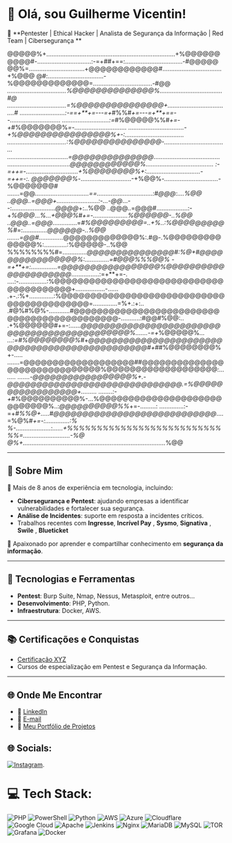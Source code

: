 # 👋 Olá, sou Guilherme Vicentin!

🎯 **Pentester | Ethical Hacker | Analista de Segurança da Informação | Red Team | Cibersegurança **

@@@@@%+..........................................................................+%@@@@@@
@@@@#-...............................:-=+*##*+==:.................................-#@@@@@
@@%=................................+@@@@@@@@@@@@#..................................+%@@@
@#:................................-%@@@@@@@@@@@@@=..................................-#@@
*..................................%@@@@@@@@@@@@@@%....................................#@
..................................=%@@@@@@@@@@@@@@@+....................................#
..........................:-==+**+=---=+*#%%#*+=---=+**+==--.............................
...........................:=*#%@@@@@%%#*+=-+*#%@@@@@@@%*=-..............................
................................-+%@@@@@@@@@@@@@@@@%+-:..................................
..................................:%@@@@@@@@@@@@@@@-.....................................
...................................=@@@@@@@@@@@@@@*......................................
....................................*@@@@@@@@@@@@%.......................................
:-=++=-..............................+%@@@@@@@@%+:...............................-=++=-:.
@@@@@@@%*-.............................-+%@@%*-...............................-*%@@@@@@@#
.......=@@*...............................==................................:#@@@:....%@@
..@@@..=@@@+........................:-...-@@*...--:.........................*@@@@*+:..%@@
..@@@..=@@@#..................:-+*%@@@*...*%...+@@@%#+=-....................%@@@@@@-..%@@
..@@@..=@@@*..............=*#%@@@@@@@@@=..+%..:%@@@@@@@@@%#*=:..............*@@@@@@-..%@@
.......=@@#..............*@@@@@@@@@@@@@%:.#@-.%@@@@@@@@@@@@@@%:.............:%@@@@@-..%@@
%%%%%%%%#=..............*@@@@@@@@@@@@@@@#:%@+#@@@@@@@@@@@@@@@@%:..............=#@@@%%%@@%
-=+**+=:...............=@@@@@@@@@@@@@@@@@%@@@@@@@@@@@@@@@@@@@@@*................:=+**+=-.
....:-................:%@@@@@@@@@@@@@@@@@@@@@@@@@@@@@@@@@@@@@@@@+.................-......
.+-.:%+..............:%@@@@@@@@@@@@@@@@@@@@@@@@@@@@@@@@@@@@@@@@@@=..............=%+.:+:..
.#@%#%@%-............#@@@@@@@@@@@@@@@@@@@@@@@@@@@@@@@@@@@@@@@@@@@@-...........:#@@#%@@:..
.+%@@@@@@#+=-:......*@@@@@@@@@@@@@@@@@@@@@@@@@@@@@@@@@@@@@@@@@@@@@%.......-=+*%@@@@@%*...
...:=#%@@@@@@@@%#*+*@@@@@@@@@@@@@@@@@@@@@@@@@@@@@@@@@@@@@@@@@@@@@@@#+*##%@@@@@@@@%+-.....
.......=@@@@@@@@@@@@@@@@@@@##@@@@@@@@@@@@@@@@@@@@@@@@@@@@@@%@@@@@@@@@@@@@@@@@@@*:........
.......-@@@@@@@@@@@@@@@@@%+.-@@@@@@@@@@@@@@@@@@@@@@@@@@@@@@.=%@@@@@@@@@@@@@@@@@+.........
........:-+*#%@@@@@@@@@@%-...%@@@@@@@@@@@@@@@@@@@@@@@@@@@@%..:*@@@@@@@@@@%%*+=-.........:
..............:-=+*#%%@+.....#@@@@@@@@@@@@@@@@@@@@@@@@@@@@*....=%@%#*+=-:..............:%
%-....................:......+%%%%%%%%%%%%%%%%%%%%%%%%%%%%=...........................-%@
@%+..................................................................................*%@@

---

## 🚀 Sobre Mim
🔹 Mais de 8 anos de experiência em tecnologia, incluindo:
- **Cibersegurança e Pentest**: ajudando empresas a identificar vulnerabilidades e fortalecer sua segurança.
- **Análise de Incidentes**: suporte em resposta a incidentes críticos.
- Trabalhos recentes com **Ingresse**, **Incrível Pay** , **Sysmo**, **Signativa** , **Swile** , **Blueticket**

🔹 Apaixonado por aprender e compartilhar conhecimento em **segurança da informação**.

---

## 🔧 Tecnologias e Ferramentas
- **Pentest**: Burp Suite, Nmap, Nessus, Metasploit, entre outros...
- **Desenvolvimento**: PHP, Python.
- **Infraestrutura**: Docker, AWS.

---

## 📚 Certificações e Conquistas
- [Certificação XYZ](#)
- Cursos de especialização em Pentest e Segurança da Informação.

---

## 🌐 Onde Me Encontrar
- 💼 [LinkedIn](https://www.linkedin.com/in/guilherme-vicentin-156599202/)
- 📧 [E-mail](mailto:wsvicentin@gmail.com)
- 🌟 [Meu Portfólio de Projetos](https://github.com/guigavicentin)

## 🌐 Socials:
[![Instagram](https://img.shields.io/badge/Instagram-%23E4405F.svg?logo=Instagram&logoColor=white)](https://instagram.com/https://instagram.com/ws_vicentin).

# 💻 Tech Stack:
![PHP](https://img.shields.io/badge/php-%23777BB4.svg?style=for-the-badge&logo=php&logoColor=white) ![PowerShell](https://img.shields.io/badge/PowerShell-%235391FE.svg?style=for-the-badge&logo=powershell&logoColor=white) ![Python](https://img.shields.io/badge/python-3670A0?style=for-the-badge&logo=python&logoColor=ffdd54) ![AWS](https://img.shields.io/badge/AWS-%23FF9900.svg?style=for-the-badge&logo=amazon-aws&logoColor=white) ![Azure](https://img.shields.io/badge/azure-%230072C6.svg?style=for-the-badge&logo=microsoftazure&logoColor=white) ![Cloudflare](https://img.shields.io/badge/Cloudflare-F38020?style=for-the-badge&logo=Cloudflare&logoColor=white) ![Google Cloud](https://img.shields.io/badge/GoogleCloud-%234285F4.svg?style=for-the-badge&logo=google-cloud&logoColor=white) ![Apache](https://img.shields.io/badge/apache-%23D42029.svg?style=for-the-badge&logo=apache&logoColor=white) ![Jenkins](https://img.shields.io/badge/jenkins-%232C5263.svg?style=for-the-badge&logo=jenkins&logoColor=white) ![Nginx](https://img.shields.io/badge/nginx-%23009639.svg?style=for-the-badge&logo=nginx&logoColor=white) ![MariaDB](https://img.shields.io/badge/MariaDB-003545?style=for-the-badge&logo=mariadb&logoColor=white) ![MySQL](https://img.shields.io/badge/mysql-4479A1.svg?style=for-the-badge&logo=mysql&logoColor=white) ![TOR](https://img.shields.io/badge/tor-%237E4798.svg?style=for-the-badge&logo=tor-project&logoColor=white) ![Grafana](https://img.shields.io/badge/grafana-%23F46800.svg?style=for-the-badge&logo=grafana&logoColor=white) ![Docker](https://img.shields.io/badge/docker-%230db7ed.svg?style=for-the-badge&logo=docker&logoColor=white)


